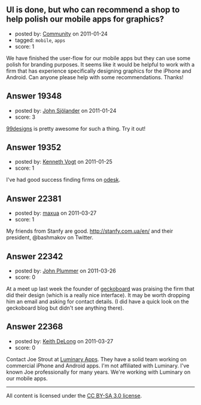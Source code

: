 ## UI is done, but who can recommend a shop to help polish our mobile apps for graphics?

- posted by: [Community](https://stackexchange.com/users/-1/-1-community) on 2011-01-24
- tagged: `mobile`, `apps`
- score: 1

We have finished the user-flow for our mobile apps but they can use some polish for branding purposes. It seems like it would be helpful to work with a firm that has experience specifically designing graphics for the iPhone and Android. Can anyone please help with some recommendations. Thanks!


## Answer 19348

- posted by: [John Sjölander](https://stackexchange.com/users/-1/5866-john-sj-lander) on 2011-01-24
- score: 3

<p><a href="http://99designs.com/" rel="nofollow">99designs</a> is pretty awesome for such a thing. Try it out!</p>



## Answer 19352

- posted by: [Kenneth Vogt](https://stackexchange.com/users/-1/6736-kenneth-vogt) on 2011-01-25
- score: 1

<p>I've had good success finding firms on <a href="http://odesk.com" rel="nofollow">odesk</a>.</p>



## Answer 22381

- posted by: [maxua](https://stackexchange.com/users/-1/8650-maxua) on 2011-03-27
- score: 1

My friends from Stanfy are good. http://stanfy.com.ua/en/ and their president, @bashmakov on Twitter.


## Answer 22342

- posted by: [John Plummer](https://stackexchange.com/users/-1/4891-john-plummer) on 2011-03-26
- score: 0

<p>At a meet up last week the founder of <a href="http://www.geckoboard.com/" rel="nofollow">geckoboard</a> was praising the firm that did their design (which is a really nice interface). It may be worth dropping him an email and asking for contact details. (I did have a quick look on the geckoboard blog but didn't see anything there).</p>



## Answer 22368

- posted by: [Keith DeLong](https://stackexchange.com/users/-1/888-keith-delong) on 2011-03-27
- score: 0

<p>Contact Joe Strout at <a href="http://luminaryapps.com/" rel="nofollow">Luminary Apps</a>. They have a solid team working on commercial iPhone and Android apps. I'm not affiliated with Luminary. I've known Joe professionally for many years. We're working with Luminary on our mobile apps.</p>




---

All content is licensed under the [CC BY-SA 3.0 license](https://creativecommons.org/licenses/by-sa/3.0/).
